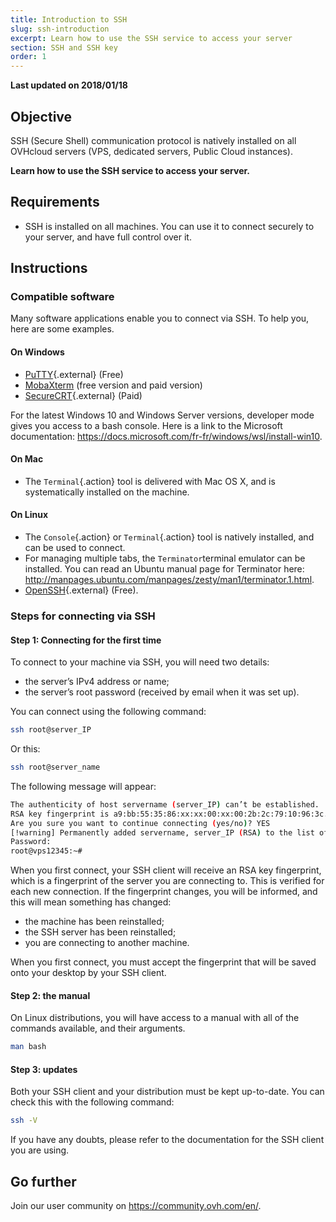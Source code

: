 ```yaml
---
title: Introduction to SSH
slug: ssh-introduction
excerpt: Learn how to use the SSH service to access your server 
section: SSH and SSH key
order: 1
---
```


**Last updated on 2018/01/18**

## Objective

SSH (Secure Shell) communication protocol is natively installed on all OVHcloud servers (VPS, dedicated servers, Public Cloud instances).

**Learn how to use the SSH service to access your server.**

## Requirements

- SSH is installed on all machines. You can use it to connect securely to your server, and have full control over it.


## Instructions

### Compatible software

Many software applications enable you to connect via SSH. To help you, here are some examples.

#### On Windows

- [PuTTY](http://www.putty.org/){.external} (Free)
- [MobaXterm](https://mobaxterm.mobatek.net/) (free version and paid version)
- [SecureCRT](http://www.vandyke.com/products/securecrt/){.external} (Paid)

For the latest Windows 10 and Windows Server versions, developer mode gives you access to a bash console. Here is a link to the Microsoft documentation: <https://docs.microsoft.com/fr-fr/windows/wsl/install-win10>.

#### On Mac

- The `Terminal`{.action} tool is delivered with Mac OS X, and is systematically installed on the machine.


#### On Linux

- The `Console`{.action} or `Terminal`{.action} tool is natively installed, and can be used to connect.
- For managing multiple tabs, the `Terminator`terminal emulator can be installed. You can read an Ubuntu manual page for Terminator here: <http://manpages.ubuntu.com/manpages/zesty/man1/terminator.1.html>.
- [OpenSSH](http://www.openssh.com){.external} (Free).


### Steps for connecting via SSH

#### Step 1: Connecting for the first time

To connect to your machine via SSH, you will need two details:

- the server’s IPv4 address or name;
- the server’s root password (received by email when it was set up).


You can connect using the following command:

```sh
ssh root@server_IP
```

Or this:

```sh
ssh root@server_name
```

The following message will appear:

```sh
The authenticity of host servername (server_IP) can’t be established.
RSA key fingerprint is a9:bb:55:35:86:xx:xx:00:xx:00:2b:2c:79:10:96:3c.
Are you sure you want to continue connecting (yes/no)? YES
[!warning] Permanently added servername, server_IP (RSA) to the list of known hosts.
Password:
root@vps12345:~#
```

When you first connect, your SSH client will receive an RSA key fingerprint, which is a fingerprint of the server you are connecting to. This is verified for each new connection. If the fingerprint changes, you will be informed, and this will mean something has changed:

- the machine has been reinstalled;
- the SSH server has been reinstalled;
- you are connecting to another machine.

When you first connect, you must accept the fingerprint that will be saved onto your desktop by your SSH client.


#### Step 2: the manual

On Linux distributions, you will have access to a manual with all of the commands available, and their arguments.

```sh
man bash
```

#### Step 3: updates

Both your SSH client and your distribution must be kept up-to-date. You can check this with the following command:

```sh
ssh -V
```

If you have any doubts, please refer to the documentation for the SSH client you are using.


## Go further

Join our user community on <https://community.ovh.com/en/>.
